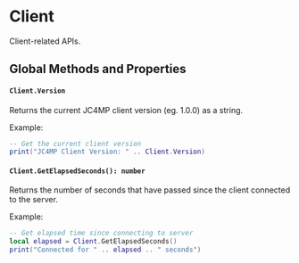 # Client

Client-related APIs.

## Global Methods and Properties

#### `Client.Version`

Returns the current JC4MP client version (eg. 1.0.0) as a string.

Example:
```lua
-- Get the current client version
print("JC4MP Client Version: " .. Client.Version)
```

#### `Client.GetElapsedSeconds(): number`

Returns the number of seconds that have passed since the client connected to the server.

Example:
```lua
-- Get elapsed time since connecting to server
local elapsed = Client.GetElapsedSeconds()
print("Connected for " .. elapsed .. " seconds")
```